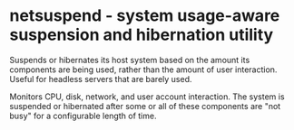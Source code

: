 # netsuspend - system usage-aware suspension and hibernation utility

Suspends or hibernates its host system based on the amount its components are being used, rather than the amount of user interaction.  Useful for headless servers that are barely used.

Monitors CPU, disk, network, and user account interaction.  The system is suspended or hibernated after some or all of these components are "not busy" for a configurable length of time.
